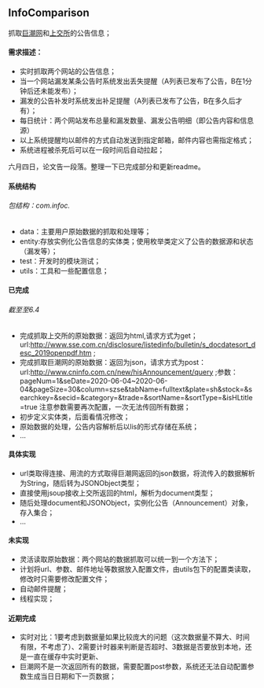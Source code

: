 ## InfoComparison
抓取[巨潮网](http://www.cninfo.com.cn/new/commonUrl/pageOfSearch?url=disclosure/list/search&startDate=2020-06-05&endDate=2020-06-05#sse/1)和[上交所](http://www.sse.com.cn/disclosure/listedinfo/announcement/)的公告信息；

#### 需求描述：
- 实时抓取两个网站的公告信息；
- 当一个网站漏发某条公告时系统发出丢失提醒（A列表已发布了公告，B在1分钟后还未能发布）；
- 漏发的公告补发时系统发出补足提醒（A列表已发布了公告，B在多久后才有）；
- 每日统计：两个网站发布总量和漏发数量、漏发公告明细（即公告内容和信息源）
- 以上系统提醒均以邮件的方式自动发送到指定邮箱，邮件内容也需指定格式；
- 系统进程被杀死后可以在一段时间后自动拉起；

六月四日，论文告一段落。整理一下已完成部分和更新readme。

#### 系统结构
###### 包结构：com.infoc.
- data：主要用户原始数据的抓取和处理等；
- entity:存放实例化公告信息的实体类；使用枚举类定义了公告的数据源和状态（漏发等）；
- test：开发时的模块测试；
- utils：工具和一些配置信息；

#### 已完成

######  截至至6.4
- 完成抓取上交所的原始数据：返回为html,请求方式为get；url:http://www.sse.com.cn/disclosure/listedinfo/bulletin/s_docdatesort_desc_2019openpdf.htm ;
- 完成抓取巨潮网的原始数据：返回为json，请求方式为post：url:http://www.cninfo.com.cn/new/hisAnnouncement/query ;参数：pageNum=1&seDate=2020-06-04~2020-06-04&pageSize=30&column=szse&tabName=fulltext&plate=sh&stock=&searchkey=&secid=&category=&trade=&sortName=&sortType=&isHLtitle=true 注意参数需要再次配置，一次无法传回所有数据；
- 初步定义实体类，后面看情况修改；
- 原始数据的处理，公告内容解析后以lis的形式存储在系统；
- ...

#### 具体实现

- url类取得连接、用流的方式取得巨潮网返回的json数据，将流传入的数据解析为String，随后转为JSONObject类型；
- 直接使用jsoup接收上交所返回的html，解析为document类型；
- 随后处理document和JSONObject，实例化公告（Announcement）对象，存入集合；
- ...

#### 未实现

- 灵活读取原始数据：两个网站的数据抓取可以统一到一个方法下；
- 计划将url、参数、邮件地址等数据放入配置文件，由utils包下的配置类读取，修改时只需要修改配置文件；
- 自动邮件提醒；
- 线程实现；

#### 近期完成
- 实时对比：1要考虑到数据量如果比较庞大的问题（这次数据量不算大、时间有限，不考虑了）、2需要计时器来判断是否超时、3数据是否要放到本地，还是一直在缓存中实时更新、
- 巨潮网不是一次返回所有的数据，需要配置post参数，系统还无法自动配置参数生成当日日期和下一页数据；